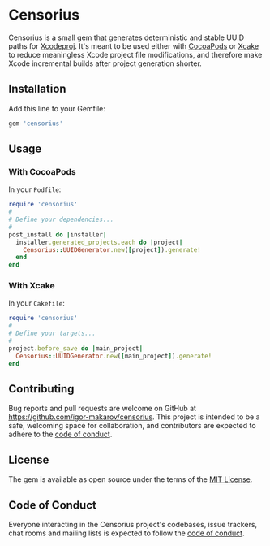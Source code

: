 # Censorius

Censorius is a small gem that generates deterministic and stable UUID paths for [Xcodeproj](https://github.com/CocoaPods/Xcodeproj). It's meant to be used either with [CocoaPods](https://github.com/CocoaPods/CocoaPods) or [Xcake](https://github.com/igor-makarov/xcake) to reduce meaningless Xcode project file modifications, and therefore make Xcode incremental builds after project generation shorter.

## Installation

Add this line to your Gemfile:

```ruby
gem 'censorius'
```

## Usage

### With CocoaPods

In your `Podfile`:
```ruby
require 'censorius'
#
# Define your dependencies...
#
post_install do |installer|
  installer.generated_projects.each do |project|
    Censorius::UUIDGenerator.new([project]).generate!
  end
end
```

### With Xcake
In your `Cakefile`:
```ruby
require 'censorius'
#
# Define your targets...
#
project.before_save do |main_project|
  Censorius::UUIDGenerator.new([main_project]).generate!
end

```
## Contributing

Bug reports and pull requests are welcome on GitHub at https://github.com/igor-makarov/censorius. This project is intended to be a safe, welcoming space for collaboration, and contributors are expected to adhere to the [code of conduct](https://github.com/igor-makarov/censorius/blob/master/CODE_OF_CONDUCT.md).

## License

The gem is available as open source under the terms of the [MIT License](https://opensource.org/licenses/MIT).

## Code of Conduct

Everyone interacting in the Censorius project's codebases, issue trackers, chat rooms and mailing lists is expected to follow the [code of conduct](https://github.com/igor-makarov/censorius/blob/master/CODE_OF_CONDUCT.md).
